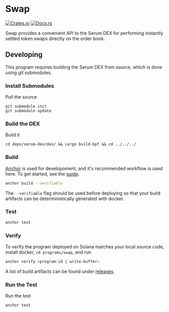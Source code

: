 # Swap

[![Crates.io](https://img.shields.io/crates/v/serum-swap?color=blue)](https://crates.io/crates/serum-swap)
[![Docs.rs](https://docs.rs/serum-swap/badge.svg)](https://docs.rs/serum-swap)

Swap provides a convenient API to the Serum DEX for performing instantly
settled token swaps directly on the order book.

## Developing

This program requires building the Serum DEX from source, which is done using
git submodules.

### Install Submodules

Pull the source

```
git submodule init
git submodule update
```

### Build the DEX

Build it

```
cd deps/serum-dex/dex/ && cargo build-bpf && cd ../../../
```

### Build

[Anchor](https://github.com/project-serum/anchor) is used for developoment, and it's
recommended workflow is used here. To get started, see the [guide](https://project-serum.github.io/anchor/getting-started/introduction.html).

```bash
anchor build --verifiable
```

The `--verifiable` flag should be used before deploying so that your build artifacts
can be deterministically generated with docker.

### Test

```bash
anchor test
```

### Verify

To verify the program deployed on Solana matches your local source code, install
docker, `cd programs/swap`, and run

```bash
anchor verify <program-id | write-buffer>
```

A list of build artifacts can be found under [releases](https://github.com/project-serum/swap/releases).


### Run the Test

Run the test

```
anchor test
```
